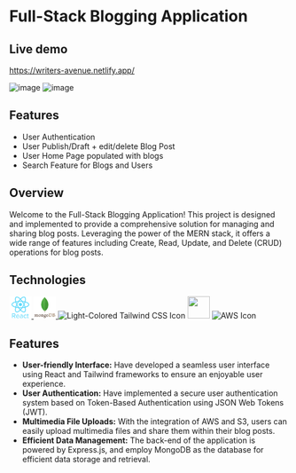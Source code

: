 # Full-Stack Blogging Application 

## Live demo 
https://writers-avenue.netlify.app/

<img width="1482" alt="image" src="https://github.com/user-attachments/assets/6ba65f80-7d84-4fa3-b129-356e9231f940">


<img width="1488" alt="image" src="https://github.com/user-attachments/assets/69f64432-d939-4b17-9073-77a1ea6073ec">




## Features
- User Authentication
- User Publish/Draft + edit/delete Blog Post
- User Home Page populated with blogs
- Search Feature for Blogs and Users





## Overview

Welcome to the Full-Stack Blogging Application! This project is designed and implemented to provide a comprehensive solution for managing and sharing blog posts. Leveraging the power of the MERN stack, it offers a wide range of features including Create, Read, Update, and Delete (CRUD) operations for blog posts.

## Technologies
<a href="https://reactjs.org/" target="_blank" rel="noreferrer"> <img src="https://raw.githubusercontent.com/devicons/devicon/master/icons/react/react-original-wordmark.svg" alt="react" width="40" height="40"/> </a> <a href="https://www.mongodb.com/" target="_blank" rel="noreferrer"> <img src="https://raw.githubusercontent.com/devicons/devicon/master/icons/mongodb/mongodb-original-wordmark.svg" alt="mongodb" width="40" height="40"/> <a><img src="https://upload.wikimedia.org/wikipedia/commons/d/d5/Tailwind_CSS_Logo.svg" alt="Light-Colored Tailwind CSS Icon" width="40" height="40"></a> <a> <a><img src = "https://cdn.hashnode.com/res/hashnode/image/upload/v1675637255386/f3a9a38b-116d-4b35-8f46-8d8abb78166f.png" width="40" height="40" ></img></a>
</a>  <a><img src="https://ih0.redbubble.net/image.2107976058.2036/raf,360x360,075,t,fafafa:ca443f4786.jpg" alt="AWS Icon" width="40" height="40" style="background-color: white;"></a>

</a>

## Features
- **User-friendly Interface:** Have developed a seamless user interface using React and Tailwind frameworks to ensure an enjoyable user experience.
- **User Authentication:** Have implemented a secure user authentication system based on Token-Based Authentication using JSON Web Tokens (JWT).
- **Multimedia File Uploads:** With the integration of AWS and S3, users can easily upload multimedia files and share them within their blog posts.
- **Efficient Data Management:** The back-end of the application is powered by Express.js, and employ MongoDB as the database for efficient data storage and retrieval.
